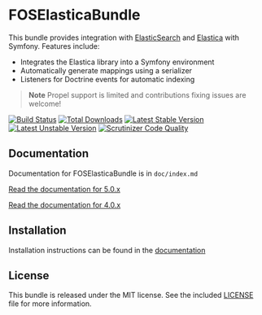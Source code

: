 FOSElasticaBundle
=================

This bundle provides integration with [ElasticSearch](http://www.elasticsearch.org) and [Elastica](https://github.com/ruflin/Elastica) with
Symfony. Features include:

- Integrates the Elastica library into a Symfony environment
- Automatically generate mappings using a serializer
- Listeners for Doctrine events for automatic indexing

> **Note** Propel support is limited and contributions fixing issues are welcome!

[![Build Status](https://secure.travis-ci.org/FriendsOfSymfony/FOSElasticaBundle.png?branch=master)](http://travis-ci.org/FriendsOfSymfony/FOSElasticaBundle) [![Total Downloads](https://poser.pugx.org/FriendsOfSymfony/elastica-bundle/downloads.png)](https://packagist.org/packages/FriendsOfSymfony/elastica-bundle) [![Latest Stable Version](https://poser.pugx.org/FriendsOfSymfony/elastica-bundle/v/stable.png)](https://packagist.org/packages/FriendsOfSymfony/elastica-bundle) [![Latest Unstable Version](https://poser.pugx.org/friendsofsymfony/elastica-bundle/v/unstable.svg)](https://packagist.org/packages/friendsofsymfony/elastica-bundle)
[![Scrutinizer Code Quality](https://scrutinizer-ci.com/g/FriendsOfSymfony/FOSElasticaBundle/badges/quality-score.png?b=master)](https://scrutinizer-ci.com/g/FriendsOfSymfony/FOSElasticaBundle/?branch=master)

Documentation
-------------

Documentation for FOSElasticaBundle is in `doc/index.md`

[Read the documentation for 5.0.x](https://github.com/FriendsOfSymfony/FOSElasticaBundle/blob/master/doc/index.md)

[Read the documentation for 4.0.x](https://github.com/FriendsOfSymfony/FOSElasticaBundle/blob/4.0.x/Resources/doc/index.md)

Installation
------------

Installation instructions can be found in the [documentation](doc/setup.md)

License
-------

This bundle is released under the MIT license. See the included [LICENSE](LICENSE) file for more information.
